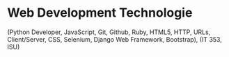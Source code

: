 
# Web Development Technologie


(Python Developer, JavaScript, Git, Github, Ruby, HTML5, HTTP, URLs, Client/Server, CSS, Selenium, Django Web Framework, Bootstrap), (IT 353, ISU)
